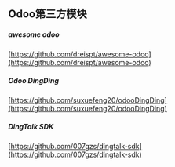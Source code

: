 ##  Odoo第三方模块  

##### awesome odoo
[https://github.com/dreispt/awesome-odoo](https://github.com/dreispt/awesome-odoo)

#####  Odoo DingDing  
[https://github.com/suxuefeng20/odooDingDing](https://github.com/suxuefeng20/odooDingDing)  

#####  DingTalk SDK  
[https://github.com/007gzs/dingtalk-sdk](https://github.com/007gzs/dingtalk-sdk)  


